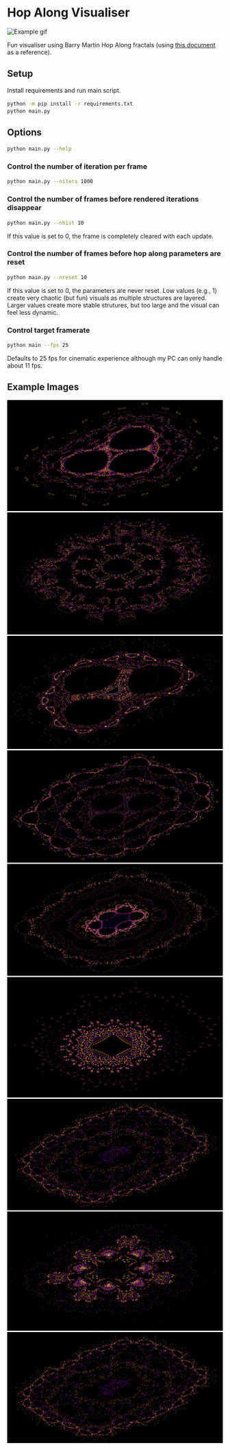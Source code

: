 # Hop Along Visualiser

![Example gif](img/example.gif)

Fun visualiser using Barry Martin Hop Along fractals (using [this document](https://www.jolinton.co.uk/Mathematics/Hopalong_Fractals/Text.pdf) as a reference).

## Setup

Install requirements and run main script.

```sh
python -m pip install -r requirements.txt
python main.py
```

## Options

```sh
python main.py --help
```

### Control the number of iteration per frame

```sh
python main.py --niters 1000
```

### Control the number of frames before rendered iterations disappear

```sh
python main.py --nhist 10
```

If this value is set to 0, the frame is completely cleared with each update.

### Control the number of frames before hop along parameters are reset

```sh
python main.py --nreset 10
```

If this value is set to 0, the parameters are never reset.
Low values (e.g., 1) create very chaotic (but fun) visuals as multiple structures are layered.
Larger values create more stable strutures, but too large and the visual can feel less dynamic.

### Control target framerate

```sh
python main --fps 25
```

Defaults to 25 fps for cinematic experience although my PC can only handle about 11 fps.

## Example Images

![Example1](img/example1.png)
![Example2](img/example2.png)
![Example3](img/example3.png)
![Example4](img/example4.png)
![Example5](img/example5.png)
![Example6](img/example6.png)
![Example7](img/example7.png)
![Example8](img/example8.png)
![Example9](img/example7.png)

